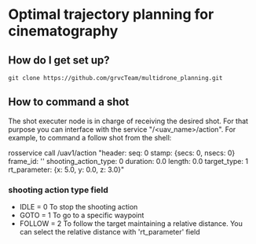 # Optimal trajectory planning for cinematography #


## How do I get set up? ##

```
git clone https://github.com/grvcTeam/multidrone_planning.git

```
## How to command a shot ##

The shot executer node is in charge of receiving the desired shot. For that purpose you can interface with the service "/<uav_name>/action". For example, to command a follow shot from the shell:

rosservice call /uav1/action "header:
  seq: 0
  stamp: {secs: 0, nsecs: 0}
  frame_id: ''
shooting_action_type: 0
duration: 0.0
length: 0.0
target_type: 1
rt_parameter: {x: 5.0, y: 0.0, z: 3.0}" 

### shooting action type field ###

* IDLE = 0       To stop the shooting action
* GOTO = 1       To go to a specific waypoint
* FOLLOW = 2     To follow the target maintaining a relative distance. You can select the relative distance with 'rt_parameter' field

